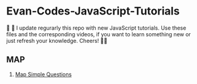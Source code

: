 # Evan-Codes-JavaScript-Tutorials

👋 👋 I update regurarly this repo with new JavaScript tutorials. Use these files and the corresponding videos, if you want to learn something new or just refresh your knowledge. Cheers! 🙏🙏 


## MAP
1. [Map Simple Questions](https://github.com/imevanc/evan-codes-javascript-tutorials/tree/main/higher-order-functions/map/index.js)
